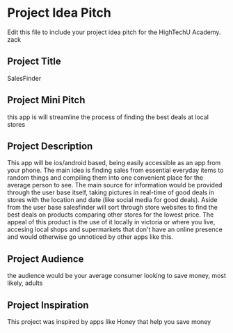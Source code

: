 # Project Idea Pitch
 
Edit this file to include your project idea pitch for the HighTechU Academy.
zack
## Project Title

SalesFinder

## Project Mini Pitch

this app is will streamline the process of finding the best deals at local stores

## Project Description

This app will be ios/android based, being easily accessible as an app from your phone. The main idea is finding sales from essential everyday items to random things and compiling them into one convenient place for the average person to see. The main source for information would be provided through the user base itself, taking pictures in real-time of good deals in stores with the location and date (like social media for good deals).  Aside from the user base salesfinder will sort through store websites to find the best deals on products comparing other stores for the lowest price.  The appeal of this product is the use of it locally in victoria or where you live, accesing local shops and supermarkets that don't have an online presence and would otherwise go unnoticed by other apps like this.

## Project Audience

the audience would be your average consumer looking to save money, most likely, adults 

## Project Inspiration

This project was inspired by apps like Honey that help you save money
